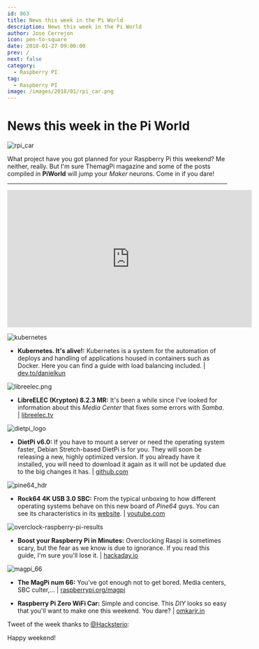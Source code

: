```yaml
---
id: 863
title: News this week in the Pi World
description: News this week in the Pi World
author: Jose Cerrejon
icon: pen-to-square
date: 2018-01-27 09:00:00
prev: /
next: false
category:
  - Raspberry PI
tag:
  - Raspberry PI
image: /images/2018/01/rpi_car.png
---
```


# News this week in the Pi World

![rpi_car](/images/2018/01/rpi_car.png)

What project have you got planned for your Raspberry Pi this weekend? Me neither, really. But I'm sure ThemagPi magazine and some of the posts compiled in **PiWorld** will jump your *Maker* neurons. Come in if you dare!

- - -
<iframe width="560" height="315" src="https://www.youtube.com/embed/cbNdATdVQCk" frameborder="0" allow="autoplay; encrypted-media" allowfullscreen></iframe>

![kubernetes](/images/2018/01/kubernetes.png)

* **Kubernetes. It's alive!:** Kubernetes is a system for the automation of deploys and handling of applications housed in containers such as Docker. Here you can find a guide with load balancing included. | [dev.to/danielkun](https://dev.to/danielkun/kubernetes-its-alive-2ndc)

![libreelec.png](/images/2017/05/libreelec.png)

* **LibreELEC (Krypton) 8.2.3 MR:** It's been a while since I've looked for information about this *Media Center* that fixes some errors with *Samba*. | [libreelec.tv](https://libreelec.tv/2018/01/libreelec-krypton-8-2-3-mr/)

![dietpi_logo](/images/2018/01/dietpi_logo.jpg)

* **DietPi v6.0:** If you have to mount a server or need the operating system faster, Debian Stretch-based DietPi is for you. They will soon be releasing a new, highly optimized version. If you already have it installed, you will need to download it again as it will not be updated due to the big changes it has. | [github.com](https://github.com/Fourdee/DietPi/issues/1355#issue-285207849)

![pine64_hdr](/images/2018/01/pine64_hdr.png)

* **Rock64 4K USB 3.0 SBC:** From the typical unboxing to how different operating systems behave on this new board of *Pine64* guys. You can see its characteristics in its [website](https://www.pine64.org/?page_id=7147). | [youtube.com](https://www.youtube.com/watch?v=ZejkWra-Mfc)

![overclock-raspberry-pi-results](/images/2018/01/overclock-raspberry-pi-results.png)

* **Boost your Raspberry Pi in Minutes:** Overclocking Raspi is sometimes scary, but the fear as we know is due to ignorance. If you read this guide, I'm sure you'll lose it. | [hackaday.io](https://hackaday.io/project/29898-boost-your-raspberry-pi-in-minutes/details)

![magpi_66](/images/2018/01/magpi_66.png)

* **The MagPi num 66:** You've got enough not to get bored. Media centers, SBC culter,... | [raspberrypi.org/magpi](https://www.raspberrypi.org/magpi/issues/66/)

* **Raspberry Pi Zero WiFi Car:** Simple and concise. This *DIY* looks so easy that you'll want to make one this weekend. You dare? | [omkarjr.in](https://omkarjr.in/posts/projects/Rpi0-WiFi/)

Tweet of the week thanks to [@Hacksterio](https://twitter.com/):




Happy weekend!